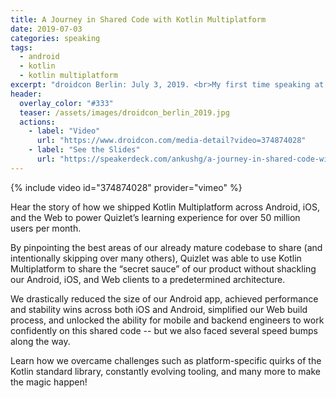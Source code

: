 ```yaml
---
title: A Journey in Shared Code with Kotlin Multiplatform
date: 2019-07-03
categories: speaking
tags:
  - android
  - kotlin
  - kotlin multiplatform
excerpt: "droidcon Berlin: July 3, 2019. <br>My first time speaking at a conference!"
header:
  overlay_color: "#333"
  teaser: /assets/images/droidcon_berlin_2019.jpg
  actions:
    - label: "Video"
      url: "https://www.droidcon.com/media-detail?video=374874028"
    - label: "See the Slides"
      url: "https://speakerdeck.com/ankushg/a-journey-in-shared-code-with-kotlin-multiplatform-droidcon-berlin-2019"
---
```


{% include video id="374874028" provider="vimeo" %}

Hear the story of how we shipped Kotlin Multiplatform across Android, iOS, and the Web to power Quizlet’s learning experience for over 50 million users per month.

By pinpointing the best areas of our already mature codebase to share (and intentionally skipping over many others), Quizlet was able to use Kotlin Multiplatform to share the “secret sauce” of our product without shackling our Android, iOS, and Web clients to a predetermined architecture.

We drastically reduced the size of our Android app, achieved performance and stability wins across both iOS and Android, simplified our Web build process, and unlocked the ability for mobile and backend engineers to work confidently on this shared code -- but we also faced several speed bumps along the way.

Learn how we overcame challenges such as platform-specific quirks of the Kotlin standard library, constantly evolving tooling, and many more to make the magic happen!

